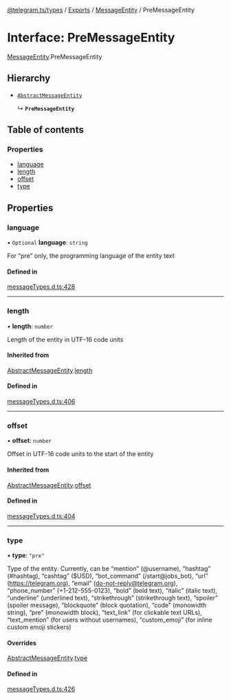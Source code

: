 [@telegram.ts/types](../README.md) / [Exports](../modules.md) / [MessageEntity](../modules/MessageEntity.md) / PreMessageEntity

# Interface: PreMessageEntity

[MessageEntity](../modules/MessageEntity.md).PreMessageEntity

## Hierarchy

- [`AbstractMessageEntity`](MessageEntity.AbstractMessageEntity.md)

  ↳ **`PreMessageEntity`**

## Table of contents

### Properties

- [language](MessageEntity.PreMessageEntity.md#language)
- [length](MessageEntity.PreMessageEntity.md#length)
- [offset](MessageEntity.PreMessageEntity.md#offset)
- [type](MessageEntity.PreMessageEntity.md#type)

## Properties

### language

• `Optional` **language**: `string`

For “pre” only, the programming language of the entity text

#### Defined in

[messageTypes.d.ts:428](https://github.com/telegramsjs/types/blob/d08200f/src/messageTypes.d.ts#L428)

___

### length

• **length**: `number`

Length of the entity in UTF-16 code units

#### Inherited from

[AbstractMessageEntity](MessageEntity.AbstractMessageEntity.md).[length](MessageEntity.AbstractMessageEntity.md#length)

#### Defined in

[messageTypes.d.ts:406](https://github.com/telegramsjs/types/blob/d08200f/src/messageTypes.d.ts#L406)

___

### offset

• **offset**: `number`

Offset in UTF-16 code units to the start of the entity

#### Inherited from

[AbstractMessageEntity](MessageEntity.AbstractMessageEntity.md).[offset](MessageEntity.AbstractMessageEntity.md#offset)

#### Defined in

[messageTypes.d.ts:404](https://github.com/telegramsjs/types/blob/d08200f/src/messageTypes.d.ts#L404)

___

### type

• **type**: ``"pre"``

Type of the entity. Currently, can be “mention” (@username), “hashtag” (#hashtag), “cashtag” ($USD), “bot_command” (/start@jobs_bot), “url” (https://telegram.org), “email” (do-not-reply@telegram.org), “phone_number” (+1-212-555-0123), “bold” (bold text), “italic” (italic text), “underline” (underlined text), “strikethrough” (strikethrough text), “spoiler” (spoiler message), “blockquote” (block quotation), “code” (monowidth string), “pre” (monowidth block), “text_link” (for clickable text URLs), “text_mention” (for users without usernames), “custom_emoji” (for inline custom emoji stickers)

#### Overrides

[AbstractMessageEntity](MessageEntity.AbstractMessageEntity.md).[type](MessageEntity.AbstractMessageEntity.md#type)

#### Defined in

[messageTypes.d.ts:426](https://github.com/telegramsjs/types/blob/d08200f/src/messageTypes.d.ts#L426)
